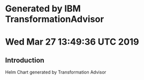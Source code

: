 # Generated by IBM TransformationAdvisor
# Wed Mar 27 13:49:36 UTC 2019
## Introduction

Helm Chart generated by Transformation Advisor
